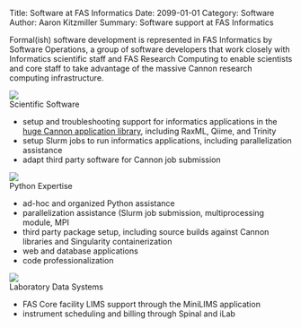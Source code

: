 Title: Software at FAS Informatics
Date: 2099-01-01
Category: Software
Author: Aaron Kitzmiller
Summary: Software support at FAS Informatics


<p>
Formal(ish) software development is represented in FAS Informatics by Software Operations, a group of software developers that work closely with Informatics scientific staff and FAS Research Computing to enable scientists and core staff to take advantage of the massive Cannon research computing infrastructure.
</p
<div class="content-section">
    <div class="bullet-title-img-div"><img class="bullet-title-img" src="/images/application-icon-6550.png"/></div>
    <div class="bullet-title">Scientific Software</div>
    <div style="clear: both"></div>
    <div class="content-section-content">
        <ul>
            <li>setup and troubleshooting support for informatics applications in the <a href="https://portal.rc.fas.harvard.edu/apps/modules">huge Cannon application library</a>, including RaxML, Qiime, and Trinity</li>
            <li>setup Slurm jobs to run informatics applications, including parallelization assistance</li>
            <li>adapt third party software for Cannon job submission</li>
        </ul>
    </div>
</div>
<div class="content-section">
    <div class="bullet-title-img-div"><img class="bullet-title-img"  src="/images/python.png"/></div>
    <div class="bullet-title">Python Expertise</div>
    <div style="clear: both;"></div>
    <div class="content-section-content">
        <ul>
            <li>ad-hoc and organized Python assistance</li>
            <li>parallelization assistance (Slurm job submission, multiprocessing module, MPI</li>
            <li>third party package setup, including source builds against Cannon libraries and Singularity containerization</li>
            <li>web and database applications</li>
            <li>code professionalization</li>
        </ul>
    </div>
</div>
<div class="content-section">
    <div class="bullet-title-img-div"><img class="bullet-title-img"  src="/images/red-erlenmeyer-beaker.gif"/></div>
    <div class="bullet-title">Laboratory Data Systems</div>
    <div style="clear: both;"></div>
    <div class="content-section-content">
        <ul>
            <li>FAS Core facility LIMS support through the MiniLIMS application</li>
            <li>instrument scheduling and billing through Spinal and iLab</li>
        </ul>
    </div>
</div>

